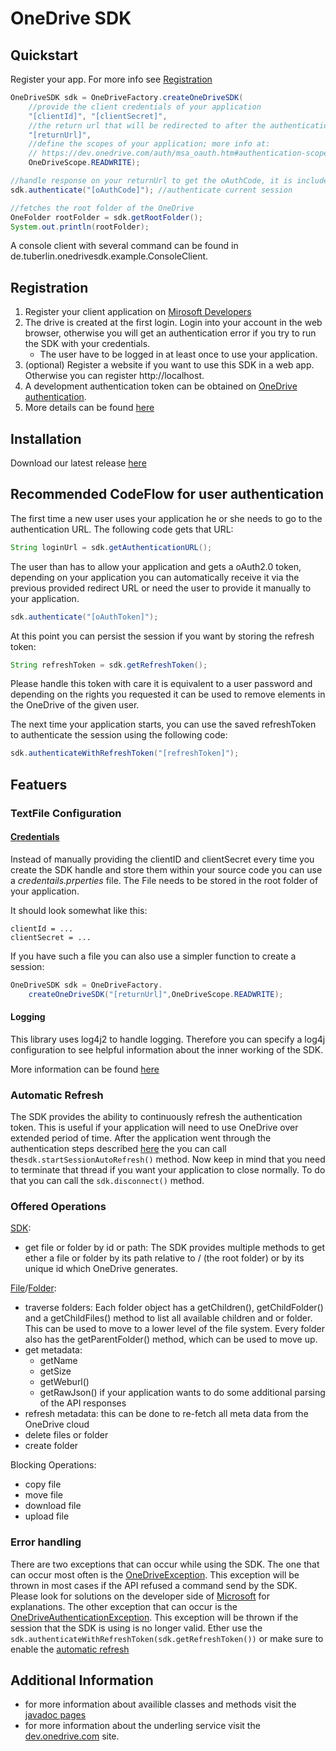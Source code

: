 # OneDrive SDK

## Quickstart
Register your app. For more info see [Registration](#registration)

```java
OneDriveSDK sdk = OneDriveFactory.createOneDriveSDK(
    //provide the client credentials of your application 
    "[clientId]", "[clientSecret]",             
    //the return url that will be redirected to after the authentication step
    "[returnUrl]",                              
    //define the scopes of your application; more info at:
    // https://dev.onedrive.com/auth/msa_oauth.htm#authentication-scopes
    OneDriveScope.READWRITE);                   

//handle response on your returnUrl to get the oAuthCode, it is included in the redirectUrl               
sdk.authenticate("[oAuthCode]"); //authenticate current session

//fetches the root folder of the OneDrive
OneFolder rootFolder = sdk.getRootFolder();             
System.out.println(rootFolder);
```

A console client with several command can be found in de.tuberlin.onedrivesdk.example.ConsoleClient.

## Registration
1. Register your client application on [Mirosoft Developers](http://go.microsoft.com/fwlink/p/?LinkId=193157)
2. The drive is created at the first login. Login into your account in the web browser, otherwise you will get an authentication error if you try to run the SDK with your credentials.
    - The user have to be logged in at least once to use your application.  
3. (optional) Register a website  if you want to use this SDK in a web app. Otherwise you can register http://localhost.
4. A development authentication token can be obtained on [OneDrive authentication](https://dev.onedrive.com/auth/msa_oauth.htm). 
5. More details can be found [here](https://dev.onedrive.com/app-registration.htm)

## Installation
Download our latest release [here](https://github.com/tawalaya/OneDriveJavaSDK/releases) 

## Recommended CodeFlow for user authentication
 The first time a new user uses your application he or she needs to go to the authentication URL. The following code gets that URL:
 
 ```java 
String loginUrl = sdk.getAuthenticationURL();   
 ```
 
 The user than has to allow your application and gets a oAuth2.0 token, depending on your application you can automatically receive it via the previous provided redirect URL or need the user to provide it manually to your application.  

 ```java 
sdk.authenticate("[oAuthToken]");  
 ```

 At this point you can persist the session if you want by storing the refresh token:

 ```java 
String refreshToken = sdk.getRefreshToken();
 ```

 Please handle this token with care it is equivalent to a user password and depending on the rights you requested it can be used to remove elements in the OneDrive of the given user.

 The next time your application starts, you can use the saved refreshToken to authenticate the session using the following code:

  ```java 
 sdk.authenticateWithRefreshToken("[refreshToken]");   
  ```
 
## Featuers

### TextFile Configuration
#### [Credentials](http://tawalaya.github.io/OneDriveJavaSDK/docs/de/tuberlin/onedrivesdk/common/OneDriveCredentials.html)
Instead of manually providing the clientID and clientSecret every time you create the SDK handle and store them within your source code you can use a *credentails.prperties* file. The File needs to be stored in the root folder of your application.

It should look somewhat like this:
``` 
clientId = ...
clientSecret = ...
```

If you have such a file you can also use a simpler function to create a session:

```java
OneDriveSDK sdk = OneDriveFactory.
    createOneDriveSDK("[returnUrl]",OneDriveScope.READWRITE);  
```

#### Logging
This library uses log4j2 to handle logging. Therefore you can specify a log4j configuration to see helpful information about the inner working of the SDK.

More information can be found [here](http://logging.apache.org/log4j/2.x/manual/configuration.html) 

### Automatic Refresh
The SDK provides the ability to continuously refresh the authentication token. This is useful if your application will need to use OneDrive over extended period of time.
After the application went through the  authentication steps described [here](#recommended-codeflow-for-user-authentication) the you can call the`sdk.startSessionAutoRefresh()` method. Now keep in mind that you need to terminate that thread if you want your application to close normally. To do that you can call the `sdk.disconnect()` method.

### Offered Operations
<!-- TODO add JDOC URLs -->
[SDK](http://tawalaya.github.io/OneDriveJavaSDK/docs/de/tuberlin/onedrivesdk/OneDriveSDK.html):
* get file or folder by id or path:
The SDK provides multiple methods to get ether a file or folder by its path relative to / (the root folder) or by its unique id which OneDrive generates.

[File](http://tawalaya.github.io/OneDriveJavaSDK/docs/de/tuberlin/onedrivesdk/file/OneFile.html)/[Folder](http://tawalaya.github.io/OneDriveJavaSDK/docs/de/tuberlin/onedrivesdk/folder/OneFolder.html):
* traverse folders:
Each folder object has a getChildren(), getChildFolder() and a getChildFiles() method to list all available children and or folder. This can be used to move to a lower level of the file system. Every folder also has the getParentFolder() method, which can be used to move up.
* get metadata:
    - getName
    - getSize
    - getWeburl()
    - getRawJson() 
        if your application wants to do some additional parsing of the API responses
* refresh metadata:
   this can be done to re-fetch all meta data from the OneDrive cloud
* delete files or folder
* create folder

Blocking Operations:
* copy file
* move file
* download file
* upload file 


### Error handling 
There are two exceptions that can occur while using the SDK. The one that can occur most often is the [OneDriveException](http://tawalaya.github.io/OneDriveJavaSDK/docs/de/tuberlin/onedrivesdk/OneDriveException.html). This exception will be thrown in most cases if the API refused a command send by the SDK. Please look for solutions on the developer side of [Microsoft](https://dev.onedrive.com/) for explanations. The other exception that can occur is the 
[OneDriveAuthenticationException](http://tawalaya.github.io/OneDriveJavaSDK/docs/de/tuberlin/onedrivesdk/networking/OneDriveAuthenticationException.html). This exception will be thrown if the session that the SDK is using is no longer valid. Ether use the `sdk.authenticateWithRefreshToken(sdk.getRefreshToken())` or make sure to enable the [automatic refresh](#automatic-refresh)

## Additional Information
* for more information about availible classes and methods visit the [javadoc pages](http://tawalaya.github.io/OneDriveJavaSDK/docs/)
* for more information about the underling service visit the [dev.onedrive.com](https://dev.onedrive.com/README.htm) site.
